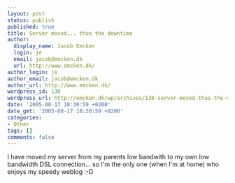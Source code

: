 ```yaml
---
layout: post
status: publish
published: true
title: Server moved... thus the downtime
author:
  display_name: Jacob Emcken
  login: je
  email: jacob@emcken.dk
  url: http://www.emcken.dk/
author_login: je
author_email: jacob@emcken.dk
author_url: http://www.emcken.dk/
wordpress_id: 130
wordpress_url: http://emcken.dk/wp/archives/130-server-moved-thus-the-downtime.html
date: '2005-08-17 18:30:59 +0200'
date_gmt: '2005-08-17 18:30:59 +0200'
categories:
- Other
tags: []
comments: false
---
```

I have moved my server from my parents low bandwith to my own low bandwidth DSL connection... so I'm the only one (when I'm at home) who enjoys my speedy weblog :-D

